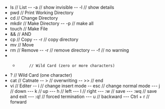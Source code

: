 
- ls		 // List
 -- -a   	  // show invisible
 -- -l  	  // show details
- pwd   	 // Print Working Directory 
- cd    	 // Change Directory
- mkdir 	 // Make Directory
 -- -p     	  // make all
- touch 	 // Make File
- &&    	 // AND
- cp    	 // Copy
 -- -r   	  // copy directory
- mv    	 // Move
- rm    	 // Remove
 -- -r   	  // remove directory
 -- -f   	  // no warning
- *     	 // Wild Card (zero or more characters)
- ?     	 // Wild Card (one character)
- cat   	 // Catnate
 -- >   	  // overwriting
 -- >>  	  // end
- vi    	 // Editer
 -- i    	  // change insert mode
 -- esc 	  // change normal mode
  --- j  	   // down
  --- k 	   // up
  --- h  	   // left
  --- l 	   // right
  --- :w 	   // save
  --- :wq	   // save and exit
  --- :q! 	   // forced termination
  --- u   	   // backward
  --- Ctrl + r	   // forward
